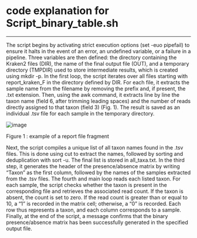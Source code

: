 # code explanation for Script_binary_table.sh
--------------------------------------------
The script begins by activating strict execution options (set -euo pipefail) to ensure it halts in the event of an error, an undefined variable, or a failure in a pipeline. Three variables are then defined: the directory containing the Kraken2 files (DIR), the name of the final output file (OUT), and a temporary directory (TMPDIR) used to store intermediate results, which is created using mkdir -p.
In the first loop, the script iterates over all files starting with report_kraken_F in the directory defined by DIR. For each file, it extracts the sample name from the filename by removing the prefix and, if present, the .txt extension. Then, using the awk command, it extracts line by line the taxon name (field 6, after trimming leading spaces) and the number of reads directly assigned to that taxon (field 3) (Fig. 1). The result is saved as an individual .tsv file for each sample in the temporary directory.

 ![image](https://github.com/user-attachments/assets/f7c126f1-caf0-49f6-81cd-5108bffa5363)

Figure 1 : example of a report file fragment

Next, the script compiles a unique list of all taxon names found in the .tsv files. This is done using cut to extract the names, followed by sorting and deduplication with sort -u. The final list is stored in all_taxa.txt. In the third step, it generates the header of the presence/absence matrix by writing “Taxon” as the first column, followed by the names of the samples extracted from the .tsv files. The fourth and main loop reads each listed taxon. For each sample, the script checks whether the taxon is present in the corresponding file and retrieves the associated read count. If the taxon is absent, the count is set to zero. If the read count is greater than or equal to 10, a “1” is recorded in the matrix cell; otherwise, a “0” is recorded. Each row thus represents a taxon, and each column corresponds to a sample.
Finally, at the end of the script, a message confirms that the binary presence/absence matrix has been successfully generated in the specified output file.
